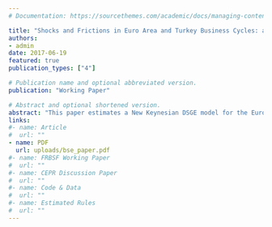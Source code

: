 ```yaml
---
# Documentation: https://sourcethemes.com/academic/docs/managing-content/

title: "Shocks and Frictions in Euro Area and Turkey Business Cycles: a Bayesian DSGE Approach"
authors: 
- admin
date: 2017-06-19
featured: true
publication_types: ["4"]

# Publication name and optional abbreviated version.
publication: "Working Paper"

# Abstract and optional shortened version.
abstract: "This paper estimates a New Keynesian DSGE model for the Euro Area and the Turkish economy using Bayesian estimation techniques and seven macroeconomic time series. The setting of the model features a number of nominal and real frictions and seven structural shocks are introduced. An analysis of the response of the two economies to these types of shocks is provided in a comparative fashion along with a study of the driving forces of the main macroeconomic dynamics through shock decomposition, with a focus on output and consumption."
links:
#- name: Article
#  url: ""
- name: PDF
  url: uploads/bse_paper.pdf
#- name: FRBSF Working Paper
#  url: ""
#- name: CEPR Discussion Paper
#  url: ""
#- name: Code & Data
#  url: ""
#- name: Estimated Rules
#  url: ""
---
```


